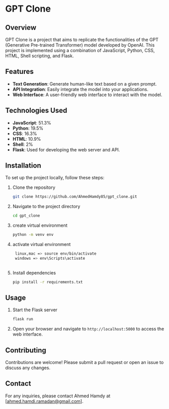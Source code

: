 # GPT Clone

## Overview

GPT Clone is a project that aims to replicate the functionalities of the GPT (Generative Pre-trained Transformer) model developed by OpenAI. This project is implemented using a combination of JavaScript, Python, CSS, HTML, Shell scripting, and Flask.

## Features

- **Text Generation**: Generate human-like text based on a given prompt.
- **API Integration**: Easily integrate the model into your applications.
- **Web Interface**: A user-friendly web interface to interact with the model.

## Technologies Used

- **JavaScript**: 51.3%
- **Python**: 19.5%
- **CSS**: 16.3%
- **HTML**: 10.9%
- **Shell**: 2%
- **Flask**: Used for developing the web server and API.

## Installation

To set up the project locally, follow these steps:

1. Clone the repository
    ```sh
    git clone https://github.com/AhmedHamdy85/gpt_clone.git
    ```
2. Navigate to the project directory
    ```sh
    cd gpt_clone
    ```
3. create virtual environment
    ```sh
    python -m venv env
    ```
4. activate virtual environment
   ```sh
    linux,mac => source env/bin/activate
    windows => env\Scripts\activate
       
    ```
5. Install dependencies
    ```sh
    pip install -r requirements.txt
    ```

## Usage

1. Start the Flask server
    ```sh
    flask run
    ```
2. Open your browser and navigate to `http://localhost:5000` to access the web interface.

## Contributing

Contributions are welcome! Please submit a pull request or open an issue to discuss any changes.


## Contact

For any inquiries, please contact Ahmed Hamdy at [ahmed.hamdi.ramadan@gmail.com].
